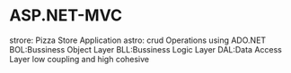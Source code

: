 # ASP.NET-MVC


strore: Pizza Store Application
astro: crud Operations using ADO.NET
BOL:Bussiness Object Layer
BLL:Bussiness Logic Layer
DAL:Data Access Layer
low coupling and high cohesive
